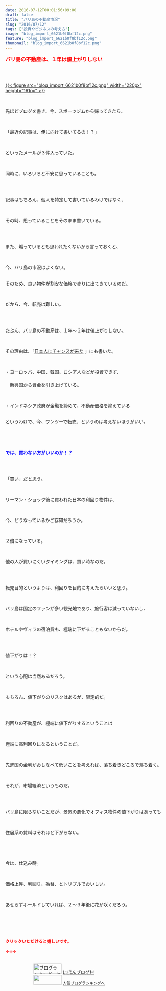 ```yaml
---
date: 2016-07-12T00:01:56+09:00
draft: false
title: "バリ島の不動産市況"
slug: "2016/07/12"
tags: ["投資やビジネスの考え方"]
image: "blog_import_6621b0f8bf12c.png"
feature: "blog_import_6621b0f8bf12c.png"
thumbnail: "blog_import_6621b0f8bf12c.png"
---
```

<p><font color="#ff0000" size="3"><strong>バリ島の不動産は、１年は値上がりしない</strong></font></p><br/><p><br/><a href="blog_import_6621b0fa0c266.png">{{< figure src="blog_import_6621b0f8bf12c.png" width="220px" height="161px" >}}</a> <br/></p><br/><p>先ほどブログを書き、今、スポーツジムから帰ってきたら、</p><br/><p>「最近の記事は、俺に向けて書いてるの！？」</p><br/><p>といったメールが３件入っていた。</p><br/><p>同時に、いろいろと不安に思っていることも。</p><br/><p><br/>記事はもちろん、個人を特定して書いているわけではなく、</p><br/><p>その時、思っていることをそのまま書いている。</p><br/><p><br/>また、煽っているとも思われたくないから言っておくと、</p><br/><p>今、バリ島の市況はよくない。</p><p><br/>そのため、良い物件が割安な価格で売りに出てきているのだ。</p><br/><p>だから、今、転売は難しい。</p><br/><p><br/>たぶん、バリ島の不動産は、１年～２年は値上がりしない。</p><br/><p>その理由は、「<a href="entry-12178854698.html" target="_blank">日本人にチャンスが来た</a> 」にも書いた。</p><br/><p>・ヨーロッパ、中国、韓国、ロシア人などが投資できず、<br/>　<br/>　新興国から資金を引き上げている。</p><br/><p>・インドネシア政府が金融を締めて、不動産価格を抑えている</p><p><br/>というわけで、今、ワンツーで転売、というのは考えないほうがいい。</p><p><br/></p><br/><p><font color="#0000ff"><strong>では、買わない方がいいのか！？</strong></font></p><br/><br/><p>「買い」だと思う。</p><p><br/></p><p>リーマン・ショック後に買われた日本の利回り物件は、</p><br/><p>今、どうなっているかご存知だろうか。</p><br/><p>２倍になっている。</p><br/><p>他の人が買いにくいタイミングは、買い時なのだ。</p><br/><p><br/>転売目的というよりは、利回りを目的に考えたらいいと思う。</p><br/><p>バリ島は固定のファンが多い観光地であり、旅行客は減っていないし、</p><br/><p>ホテルやヴィラの宿泊費も、極端に下がることもないからだ。</p><br/><br/><p>値下がりは！？</p><br/><p>という心配は当然あるだろう。</p><br/><p>もちろん、値下がりのリスクはあるが、限定的だ。</p><br/><br/><p>利回りの不動産が、極端に値下がりするということは</p><br/><p>極端に高利回りになるということだ。</p><br/><p>先進国の金利がおしなべて低いことを考えれば、落ち着きどころで落ち着く。</p><br/><p>それが、市場経済というものだ。</p><br/><br/><p>バリ島に限らないことだが、景気の悪化でオフィス物件の値下がりはあっても</p><br/><p>住居系の賃料はそれほど下がらない。</p><p><br/></p><br/><p>今は、仕込み時。</p><br/><p>価格上昇、利回り、為替、とトリプルでおいしい。</p><br/><p>あせらずホールドしていれば、２～３年後に花が咲くだろう。</p><br/><br/><br/><br/><p><font color="#ff0000" size="2"><strong>クリックいただけると嬉しいです。<br/></strong></font></p><p><font color="#ff0000" size="2"><strong>↓↓↓</strong></font></p><p><br/><a href="ranking.html" target="_blank"><img border="0" alt="ブログランキング・にほんブログ村へ" src="data:image/svg+xml;charset=utf-8,%3Csvg%20xmlns%3D%22http%3A%2F%2Fwww.w3.org%2F2000%2Fsvg%22%20title%3D%22Placeholder%20for%20Images%22%20role%3D%22presentation%22%20viewBox%3D%220%200%2088%2031%22%20%2F%3E" width="88" height="31" data-src="https://img-proxy.blog-video.jp/images?url=http%3A%2F%2Fwww.blogmura.com%2Fimg%2Fwww88_31.gif" style="aspect-ratio: auto 88 / 31;"/><noscript><img border="0" alt="ブログランキング・にほんブログ村へ" src="https://img-proxy.blog-video.jp/images?url=http%3A%2F%2Fwww.blogmura.com%2Fimg%2Fwww88_31.gif" width="88" height="31"></noscript></a> <a href="ranking.html" target="_blank">にほんブログ村</a> <br/><a title="人気ブログランキングへ" href="link.php?1804582"><img border="0" src="data:image/svg+xml;charset=utf-8,%3Csvg%20xmlns%3D%22http%3A%2F%2Fwww.w3.org%2F2000%2Fsvg%22%20title%3D%22Placeholder%20for%20Images%22%20role%3D%22presentation%22%20viewBox%3D%220%200%2088%2031%22%20%2F%3E" width="88" height="31" data-src="https://blog.with2.net/img/banner/banner_22.gif" style="aspect-ratio: auto 88 / 31;"/><noscript><img border="0" src="https://blog.with2.net/img/banner/banner_22.gif" width="88" height="31"></noscript></a> <a style="FONT-SIZE: 12px" href="link.php?1804582">人気ブログランキングへ</a> </p>

